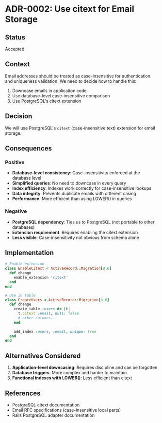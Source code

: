 # ADR-0002: Use citext for Email Storage

## Status
Accepted

## Context
Email addresses should be treated as case-insensitive for authentication and uniqueness validation. We need to decide how to handle this:
1. Downcase emails in application code
2. Use database-level case-insensitive comparison
3. Use PostgreSQL's citext extension

## Decision
We will use PostgreSQL's `citext` (case-insensitive text) extension for email storage.

## Consequences

### Positive
- **Database-level consistency**: Case-insensitivity enforced at the database level
- **Simplified queries**: No need to downcase in every query
- **Index efficiency**: Indexes work correctly for case-insensitive lookups
- **Data integrity**: Prevents duplicate emails with different casing
- **Performance**: More efficient than using LOWER() in queries

### Negative
- **PostgreSQL dependency**: Ties us to PostgreSQL (not portable to other databases)
- **Extension requirement**: Requires enabling the citext extension
- **Less visible**: Case-insensitivity not obvious from schema alone

## Implementation
```ruby
# Enable extension
class EnableCitext < ActiveRecord::Migration[8.0]
  def change
    enable_extension 'citext'
  end
end

# Use in table
class CreateUsers < ActiveRecord::Migration[8.0]
  def change
    create_table :users do |t|
      t.citext :email, null: false
      # other columns...
    end
    
    add_index :users, :email, unique: true
  end
end
```

## Alternatives Considered
1. **Application-level downcasing**: Requires discipline and can be forgotten
2. **Database triggers**: More complex and harder to maintain
3. **Functional indexes with LOWER()**: Less efficient than citext

## References
- PostgreSQL citext documentation
- Email RFC specifications (case-insensitive local parts)
- Rails PostgreSQL adapter documentation